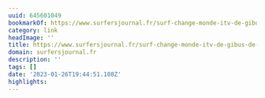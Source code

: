 ```yaml
---
uuid: 645601049
bookmarkOf: https://www.surfersjournal.fr/surf-change-monde-itv-de-gibus-de-soultrait/
category: link
headImage: ''
title: https://www.surfersjournal.fr/surf-change-monde-itv-de-gibus-de-soultrait/
domain: surfersjournal.fr
description: ''
tags: []
date: '2023-01-26T19:44:51.108Z'
highlights: 
---
```



